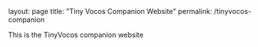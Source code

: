 layout: page
title: "Tiny Vocos Companion Website"
permalink: /tinyvocos-companion

This is the TinyVocos companion website
